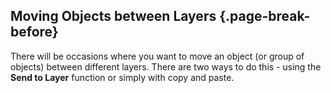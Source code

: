 ## Moving Objects between Layers {.page-break-before}

There will be occasions where you want to move an object (or group of objects) between different layers. There are two ways to do this - using the **Send to Layer** function or simply with copy and paste. 